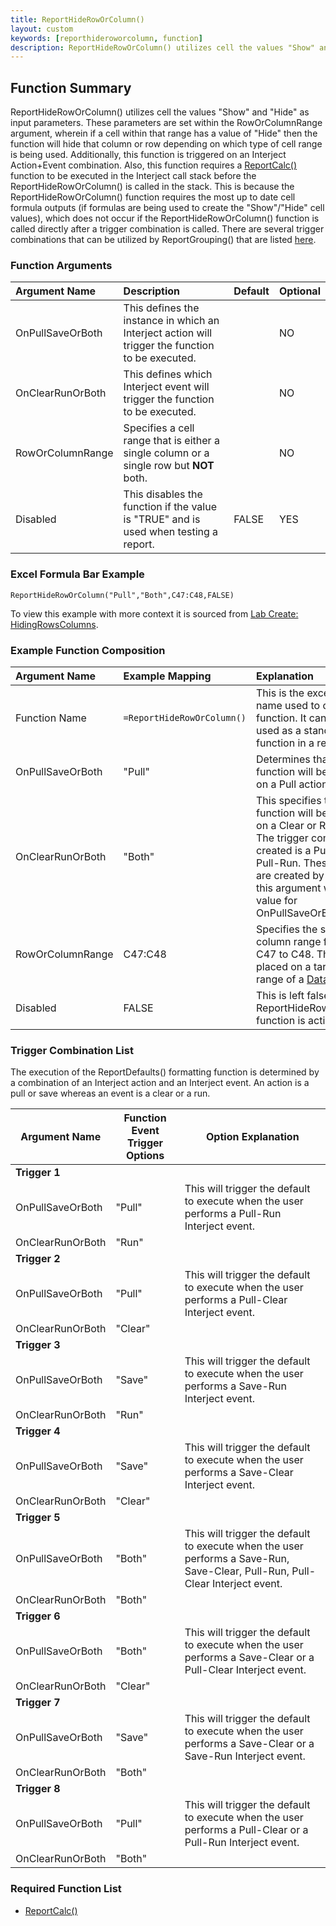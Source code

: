 ```yaml
---
title: ReportHideRowOrColumn()
layout: custom
keywords: [reporthideroworcolumn, function]
description: ReportHideRowOrColumn() utilizes cell the values "Show" and "Hide" as input parameters. 
---
```


## Function Summary

ReportHideRowOrColumn() utilizes cell the values "Show" and "Hide" as input parameters. These parameters are set within the RowOrColumnRange argument, wherein if a cell within that range has a value of "Hide" then the function will hide that column or row depending on which type of cell range is being used. Additionally, this function is triggered on an Interject Action+Event combination. Also, this function requires a [ReportCalc()](/wIndex/ReportCalc.html) function to be executed in the Interject call stack before the ReportHideRowOrColumn() is called in the stack. This is because the ReportHideRowOrColumn() function requires the most up to date cell formula outputs (if formulas are being used to create the "Show"/"Hide" cell values), which does not occur if the ReportHideRowOrColumn() function is called directly after a trigger combination is called.  There are several trigger combinations that can be utilized by ReportGrouping() that are listed [here](/wIndex/ReportHideRowOrColumn.html#trigger-combination-list).

### Function Arguments

|Argument Name|Description|Default|Optional|
|:---|:---|:---|:---|
|OnPullSaveOrBoth|This defines the instance in which an Interject action will trigger the function to be executed.||NO|
|OnClearRunOrBoth|This defines which Interject event will trigger the function to be executed.                    ||NO|
|RowOrColumnRange| Specifies a cell range that is either a single column or a single row but **NOT** both.||NO|
|Disabled| This disables the function if the value is "TRUE" and is used when testing a report.|FALSE|YES|

### Excel Formula Bar Example
```Excel
ReportHideRowOrColumn("Pull","Both",C47:C48,FALSE)
```

To view this example with more context it is sourced from [Lab Create: HidingRowsColumns](/wGetStarted/L-Create-HideRowCol.html).

### Example Function Composition

|Argument Name|Example Mapping|Explanation|
|:---|:---|:---|
|Function Name|`=ReportHideRowOrColumn()`|This is the excel function name used to call the function. It can only be used as a standalone function in a report.|
|OnPullSaveOrBoth|"Pull"| Determines that the function will be triggered on a Pull action.|
|OnClearRunOrBoth|"Both"| This specifies that the function will  be triggered on a Clear or Run event. The trigger combination created is a Pull-Clear or a Pull-Run. These triggers are created by combining this argument with the value for OnPullSaveOrBoth.|
|RowOrColumnRange|C47:C48| Specifies the single column range from cell C47 to C48. This is often placed on a target data range of a [Data](Data-Functions-Landing.html) function.|
|Disabled|FALSE| This is left false since the ReportHideRowOrColumn() function is active.|


### Trigger Combination List
The execution of the ReportDefaults() formatting function is determined by a combination of an Interject action and an Interject event. An action is a pull or save whereas an event is a clear or a run.

| Argument Name    | Function Event Trigger Options | Option Explanation                                                                            |
|------------------|--------------------------------|-----------------------------------------------------------------------------------------------|
| **Trigger 1**    |                                |                                                                                               |
| OnPullSaveOrBoth | "Pull"                         | This will trigger the default to execute when the user performs a Pull-Run Interject event.   |
| OnClearRunOrBoth | "Run"                          |                                                                                               |
| **Trigger 2**    |                                |                                                                                               |
| OnPullSaveOrBoth | "Pull"                         | This will trigger the default to execute when the user performs a Pull-Clear Interject event. |
| OnClearRunOrBoth | "Clear"                        |                                                                                               |
| **Trigger 3**    |                                |                                                                                               |
| OnPullSaveOrBoth | "Save"                         | This will trigger the default to execute when the user performs a Save-Run Interject event.   |
| OnClearRunOrBoth | "Run"                          |                                                                                               |
| **Trigger 4**    |                                |                                                                                               |
| OnPullSaveOrBoth | "Save"                         | This will trigger the default to execute when the user performs a Save-Clear Interject event. |
| OnClearRunOrBoth | "Clear"                        |                                                                                               |
| **Trigger 5**    |                                |                                                                                               |
| OnPullSaveOrBoth | "Both"                         | This will trigger the default to execute when the user performs a Save-Run, Save-Clear, Pull-Run, Pull-Clear Interject event. |
| OnClearRunOrBoth | "Both"                         |                                                                                               |
| **Trigger 6**    |                                |                                                                                               |
| OnPullSaveOrBoth | "Both"                         | This will trigger the default to execute when the user performs a Save-Clear or a Pull-Clear Interject event. |
| OnClearRunOrBoth | "Clear"                        |                                                                                               |
| **Trigger 7**    |                                |                                                                                               |
| OnPullSaveOrBoth | "Save"                         | This will trigger the default to execute when the user performs a Save-Clear or a Save-Run Interject event. |
| OnClearRunOrBoth | "Both"                        |                                                                                               |
| **Trigger 8**    |                                |                                                                                               |
| OnPullSaveOrBoth | "Pull"                         | This will trigger the default to execute when the user performs a Pull-Clear or a Pull-Run Interject event. |
| OnClearRunOrBoth | "Both"                        |                                                                                               |

### Required Function List
* [ReportCalc()](/wIndex/ReportCalc.html)

